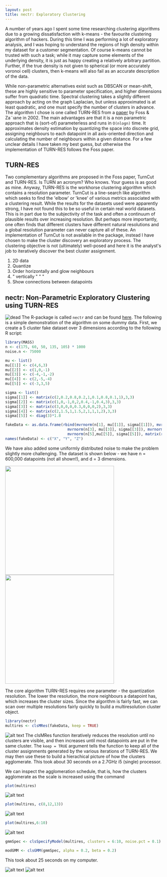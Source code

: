 ```yaml
---
layout: post
title: nectr: Exploratory Clustering
---
```

A number of years ago I spent some time researching clustering algorithms due to a growing dissatisfaction with k-means - the favourite clustering algorithm of hackers. During this time I was performing a lot of exploratory analysis, and I was hoping to understand the regions of high density within my dataset for a customer segmentation. Of course k-means cannot be trusted with such a task; while it may capture some elements of the underlying density, it is just as happy creating a relatively arbitrary partition. Further, if the true density is not given to spherical (or more accurately voronoi cell) clusters, then k-means will also fail as an accurate description of the data.

While non-parametric alternatives exist such as DBSCAN or mean-shift, these are highly sensitive to parameter specification, and higher dimensions suffer from quadratic time. Spectral clustering takes a slightly different approach by acting on the graph Laplacian, but unless approximated is at least quadratic, and one must specify the number of clusters in advance. The algorithm I chose is one called TURN-RES from a [paper](http://citeseerx.ist.psu.edu/viewdoc/download?doi=10.1.1.7.1966&rep=rep1&type=pdf) by Foss \& Za¨ıane in 2002. The main advantages are that it is a non parametric approach that is (sort-of) parameterless and runs in `O(nlogn)` time. It approximates density estimation by quantizing the space into discrete grid, assigning neighbours to each datapoint in all axis-oriented direction and calculating the number of neighbours within a given distance. For a few unclear details I have taken my best guess, but otherwise the implementation of TURN-RES follows the Foss paper.

## TURN-RES
Two complementary algorithms are proposed in the Foss paper, TurnCut and TURN-RES. Is TURN an acronym? Who knows. Your guess is as good as mine. Anyway, TURN-RES is the workhorse clustering algorithm which contains a resolution parameter. TurnCut is a line-search like algorithm which seeks to find the 'elbow' or 'knee' of various metrics associated with a clustering result. While the results for the datasets used were apparently strong, I have not found this to be so useful in certain real world datasets. This is in part due to the subjectivity of the task and often a continuum of plausible results over increasing resolution. But perhaps more importantly, one often finds that different clusters have different natural resolutions and a global resolution parameter can never capture all of these. An implementation of TurnCut is not available in the package, instead I have chosen to make the cluster discovery an exploratory process. The clustering objective is not (ultimately) well-posed and here it is the analyst's job to iteratively discover the best cluster assignment.

1) 2D data
2) Quantize
3) Order horizontally and glow neighbours
4)   "   vertically " " "
5) Show connections between datapoints

## nectr: Non-Parametric Exploratory Clustering using TURN-RES
![dead](https://github.com/spoonbill/spoonbill.github.io/blob/master/images/clsTurnRes.gif "steps of TURN-RES")
The R-package is called `nectr` and can be found [here](https://github.com/spoonbill/nectr). The following is a simple demonstration of the algorithm on some dummy data. First, we create a 5 cluster fake dataset over 3 dimensions according to the following R script:

```R
library(MASS)
n <- c(175, 60, 50, 135, 105) * 1000
noise.n <- 75000

mu <- list()
mu[[1]] <- c(4,6,3)
mu[[2]] <- c(1,0,-1)
mu[[3]] <- c(-4,-1,-2)
mu[[4]] <- c(2,-5,-4)
mu[[5]] <- c(-3,3,5)

sigma <- list()
sigma[[1]] <- matrix(c(2,0.2,0.8,0.2,1,0.1,0.8,0.1,1),3,3)
sigma[[2]] <- matrix(c(1,0,-1,0,2,0.4,-1,0.4,3),3,3)
sigma[[3]] <- matrix(c(3,0,0,0,0.3,0,0,0,2),3,3)
sigma[[4]] <- matrix(c(2,1.5,1,1.5,2,1,1,1,2),3,3)
sigma[[5]] <- diag(3)*1.8

fakeData <- as.data.frame(rbind(mvrnorm(n[1], mu[[1]], sigma[[1]]), mvrnorm(n[2], mu[[2]], sigma[[2]]),
                            mvrnorm(n[3], mu[[3]], sigma[[3]]), mvrnorm(n[4], mu[[4]], sigma[[4]]), 
                            mvrnorm(n[5],mu[[5]], sigma[[5]]), matrix(runif(noise.n*3,-10,10), noise.n , 3)))
names(fakeData) <- c("X", "Y", "Z")
```

We have also added some uniformly distributed noise to make the problem slightly more challenging. The dataset is shown below - we have n = 600,000 datapoints (not all shown!), and d = 3 dimensions.

<img src="https://github.com/spoonbill/spoonbill.github.io/blob/master/images/clusters2.png" width="350" align="middle"> <img src="https://github.com/spoonbill/spoonbill.github.io/blob/master/images/clusters1.png" width="350" align="middle">

The core algorithm TURN-RES requires one parameter - the quantization resolution. The lower the resolution, the more neighbours a datapoint has, which increases the cluster sizes. Since the algorithm is fairly fast, we can scan over multiple resolutions fairly quickly to build a multiresolution cluster object.

```R
library(nectr)
multires <- clsMRes(fakeData, keep = TRUE)
```
![alt text](https://github.com/spoonbill/spoonbill.github.io/blob/master/images/Rmultires.PNG "R output")
The clsMRes function iteratively reduces the resolution until no clusters are visible, and then increases until most datapoints are put in the same cluster. The `keep = TRUE` argument tells the function to keep all of the cluster assignments generated by the various iterations of TURN-RES. We may then use these to build a hierachical picture of how the clusters agglomerate. This took about 30 seconds on a 2.7GHz i5 (single) processor.

We can inspect the agglomeration schedule, that is, how the clusters agglomerate as the scale is increased using the command
```R
plot(multires)
```

![alt text](https://github.com/spoonbill/spoonbill.github.io/blob/master/images/agglom.png "plot clsMR object")


```R
plot(multires, c(8,12,13))
```
![alt text](https://github.com/spoonbill/spoonbill.github.io/blob/master/images/pcp8_12_13.png "Princpal Component Plot")


```R
plot(multires,6:10)
```

![alt text](https://github.com/spoonbill/spoonbill.github.io/blob/master/images/pcp_6_10.png "Parallel Coordinate Plot")

```R
gmmSpec <- clsSpecifyModel(multires, clusters = 6:10, noise.pct = 0.1)
```

```R
modGMM <- clsGMM(gmmSpec, alpha = 0.2, beta = 0.2)
```
This took about 25 seconds on my computer.

![alt text](https://github.com/spoonbill/spoonbill.github.io/blob/master/images/clustersGMM1.png "Gaussian Mixture Model Clustering")
![alt text](https://github.com/spoonbill/spoonbill.github.io/blob/master/images/clustersGMM2.png "Gaussian Mixture Model Noise Filtering")

